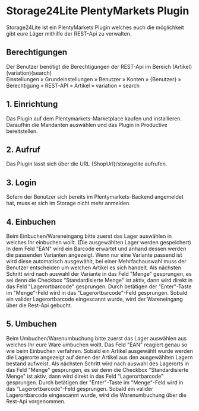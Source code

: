# Storage24Lite PlentyMarkets Plugin

Storage24Lite ist ein PlentyMarkets Plugin welches euch die möglichkeit gibt eure Läger mithilfe der REST-Api zu verwalten.


## Berechtigungen

<div class='alert alert-warning' role='alert'>
    Der Benutzer benötigt die Berechtigungen der REST-Api im Bereich (Artikel)(variation)(search)
</div>
Einstellungen » Grundeinstellungen » Benutzer » Konten » {Benutzer} » Berechtigung » REST-API » Artikel » variation » search

## 1. Einrichtung

Das Plugin auf dem Plentymarkets-Marketplace kaufen und installieren. Daraufhin die Mandanten auswählen und das Plugin in Productive bereitstellen.

## 2. Aufruf

Das Plugin lässt sich über die URL {ShopUrl}/storagelite aufrufen.

## 3. Login

Sofern der Benutzer sich bereits im Plentymarkets-Backend angemeldet hat, muss er sich im Storage nicht mehr anmelden.

## 4. Einbuchen

Beim Einbuchen/Wareneingang bitte zuerst das Lager auswählen in welches Ihr einbuchen wollt. (Die ausgewählten Lager werden gespeichert)
In dem Feld "EAN" wird ein Barcode erwartet und anhand dessen werden die passenden Varianten angezeigt.
Wenn nur eine Variante passend ist wird diese automatisch ausgewählt, bei einer Mehrfachauswahl muss der Benutzer entscheiden um welchen Artikel es sich handelt.
Als nächsten Schritt wird nach auswahl der Variante in das Feld "Menge" gesprungen, es sei denn die Checkbox "Standardisierte Menge" ist aktiv, dann wird direkt in das Feld "Lagerortbarcode" gesprungen. Durch betätigen der "Enter"-Taste im "Menge"-Feld wird in das "Lagerortbarcode"-Feld gesprungen.
Sobald ein valider Lagerortbarcode eingescannt wurde, wird der Wareneingang über die Rest-Api gebucht.

## 5. Umbuchen

Beim Umbuchen/Warenumbuchung bitte zuerst das Lager auswählen aus welches Ihr eure Ware umbuchen wollt.
Das Feld "EAN" reagiert genau so wie beim Einbuchen verfahren. Sobald ein Artikel ausgewählt wurde werden die Lagerorte angezeigt auf denen der Artikel aus den ausgewählten Lagern bestand aufweist. Als nächsten Schritt wird nach auswahl des Lagerorts in das Feld "Menge" gesprungen, es sei denn die Checkbox "Standardisierte Menge" ist aktiv, dann wird direkt in das Feld "Lagerortbarcode" gesprungen. Durch betätigen der "Enter"-Taste im "Menge"-Feld wird in das "Lagerortbarcode"-Feld gesprungen.
Sobald ein valider Lagerortbarcode eingescannt wurde, wird die Warenumbuchung über die Rest-Api vorgenommen.

